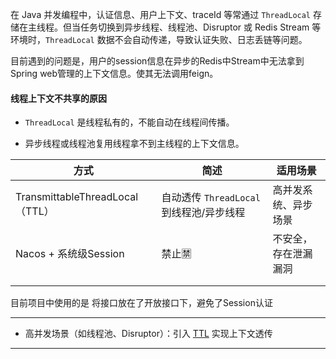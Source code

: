  在 Java 并发编程中，认证信息、用户上下文、traceId 等常通过 `ThreadLocal` 存储在主线程。但当任务切换到异步线程、线程池、Disruptor 或 Redis Stream 等环境时，`ThreadLocal` 数据不会自动传递，导致认证失败、日志丢链等问题。

目前遇到的问题是，用户的session信息在异步的Redis中Stream中无法拿到Spring web管理的上下文信息。使其无法调用feign。

####  线程上下文不共享的原因

- `ThreadLocal` 是线程私有的，不能自动在线程间传播。
    
- 异步线程或线程池复用线程拿不到主线程的上下文信息。
    

| 方式                            | 简述                           | 适用场景       |
| ----------------------------- | ---------------------------- | ---------- |
| TransmittableThreadLocal（TTL） | 自动透传 `ThreadLocal` 到线程池/异步线程 | 高并发系统、异步场景 |
| Nacos + 系统级Session            | 禁止🈲                         | 不安全，存在泄漏漏洞 |
|                               |                              |            |
|                               |                              |            |
目前项目中使用的是 将接口放在了开放接口下，避免了Session认证

---

- 高并发场景（如线程池、Disruptor）：引入 [TTL](https://github.com/alibaba/transmittable-thread-local) 实现上下文透传
    

---

